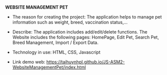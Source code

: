 **WEBSITE MANAGEMENT PET**

- The reason for creating the project: The application helps to manage pet information such as weight, breed, vaccination status,...

- Describe: The application includes add/edit/delete functions. The Website includes the following pages: HomePage, Edit Pet, Search Pet, Breed Management, Import / Export Data.

- Technology in use: HTML, CSS, Javascript

- Link demo web:
https://taihuynhpl.github.io/JS-ASM2-WebsiteManagementPet/index.html

